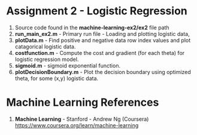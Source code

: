 #   Assignment 2 - Logistic Regression	
1.  Source code found in the **machine-learning-ex2/ex2** file path
2.  **run_main_ex2.m** 	- Primary run file - Loading and plotting logistic data,  
3.  **plotData.m**	- Find positive and negative data row index values and plot catagorical logistic data.
4.  **costfunction.m** - Compute the cost and gradient (for each theta) for logistic regression model. 
5.  **sigmoid.m** - sigmoid exponential function.  
6.  **plotDecisionBoundary.m** - Plot the decision boundary using optimized theta, for some (x,y) logistic data.

# Machine Learning References
1.  **Machine Learning** - Stanford - Andrew Ng (Coursera)   
    https://www.coursera.org/learn/machine-learning